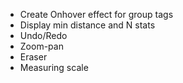 - Create Onhover effect for group tags
- Display min distance and N stats
- Undo/Redo
- Zoom-pan
- Eraser
- Measuring scale